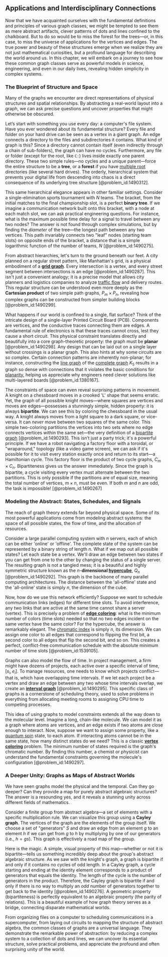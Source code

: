 ## Applications and Interdisciplinary Connections

Now that we have acquainted ourselves with the fundamental definitions and principles of various graph classes, we might be tempted to see them as mere abstract artifacts, clever patterns of dots and lines confined to the chalkboard. But to do so would be to miss the forest for the trees—or, in this case, to miss the universe of applications for the vertices and edges. The true power and beauty of these structures emerge when we realize they are not just mathematical curiosities, but a profound language for describing the world around us. In this chapter, we will embark on a journey to see how these common graph classes serve as powerful models in science, engineering, and even in our daily lives, revealing hidden simplicity in complex systems.

### The Blueprint of Structure and Space

Many of the graphs we encounter are direct representations of physical structures and spatial relationships. By abstracting a real-world layout into a graph, we can ask precise questions and uncover properties that might otherwise be obscured.

Let’s start with something you use every day: a computer's file system. Have you ever wondered about its fundamental structure? Every file and folder on your hard drive can be seen as a vertex in a giant graph. An edge connects a directory to the files and subdirectories it contains. What kind of graph is this? Since a directory cannot contain itself (even indirectly through a chain of sub-folders), the graph can have no cycles. Furthermore, any file or folder (except for the root, like `C:`) lives inside exactly one parent directory. These two simple rules—no cycles and a unique parent—force the entire structure to be a **tree**, or a **forest** if you have [multiple root](@article_id:162392) directories (like several hard drives). The orderly, hierarchical system that prevents your digital life from descending into chaos is a direct consequence of its underlying tree structure [@problem_id:1490312].

This same hierarchical elegance appears in other familiar settings. Consider a single-elimination sports tournament with $N$ teams. The bracket, from the initial matches to the final championship slot, is a perfect **binary tree**. If we imagine a communication network built onto this bracket, with a node at each match slot, we can ask practical engineering questions. For instance, what is the maximum possible time delay for a signal to travel between any two nodes? The answer is not found through complex simulations, but by finding the *diameter* of the tree—the longest path between any two vertices. This path invariably connects two "leaf" nodes (starting team slots) on opposite ends of the bracket, a distance that is a simple logarithmic function of the number of teams, $N$ [@problem_id:1490275].

From abstract hierarchies, let's turn to the ground beneath our feet. A city planned on a regular street pattern, like Manhattan's grid, is a physical embodiment of a **[grid graph](@article_id:275042)**. Every intersection is a vertex, and every street segment between intersections is an edge [@problem_id:1490287]. This isn't just a convenient analogy; it is a precise model that allows city planners and logistics companies to analyze [traffic flow](@article_id:164860) and delivery routes. This regular structure can be understood even more deeply as the **Cartesian product** of two simple path graphs, $P_m \times P_n$, revealing how complex graphs can be constructed from simpler building blocks [@problem_id:1490299].

What happens if our world is confined to a single, flat surface? Think of the intricate design of a single-layer Printed Circuit Board (PCB). Components are vertices, and the conductive traces connecting them are edges. A fundamental rule of electronics is that these traces cannot cross, lest they cause a short circuit. This physical constraint translates directly and beautifully into a core graph-theoretic property: the graph must be **planar** [@problem_id:1490298]. Any design that can be laid out on a single layer without crossings *is* a planar graph. This also hints at why some circuits are so complex. Certain connection patterns are inherently non-planar; for instance, constructing the [line graph](@article_id:274805) of the [complete graph](@article_id:260482) $K_5$ results in a graph so dense with connections that it violates the basic conditions for [planarity](@article_id:274287), helping us appreciate why engineers need clever solutions like multi-layered boards [@problem_id:1380167].

The constraints of space can even reveal surprising patterns in movement. A knight on a chessboard moves in a crooked 'L' shape that seems erratic. Yet, the graph of all possible knight moves—where squares are vertices and moves are edges—possesses a stunningly simple, hidden property: it is always **bipartite**. We can see this by coloring the chessboard in the usual way. A knight always moves from a light square to a dark square, or vice-versa. It can *never* move between two squares of the same color. This simple two-coloring partitions the vertices into two sets where no edge connects vertices within the same set—the very definition of a [bipartite graph](@article_id:153453) [@problem_id:1490293]. This isn’t just a party trick; it's a powerful principle. If we have a robot navigating a factory floor with a toroidal, or "wraparound," topology (like a video game screen), we can ask if it's possible for it to visit every station exactly once and return to its start—a Hamiltonian cycle. This factory floor is the product of two cycle graphs, $C_m \times C_n$. Bipartiteness gives us the answer immediately. Since the graph is bipartite, a cycle visiting every vertex must alternate between the two partitions. This is only possible if the partitions are of equal size, meaning the total number of vertices, $m \times n$, must be even. If both $m$ and $n$ are odd, the task is impossible! [@problem_id:1490267]

### Modeling the Abstract: States, Schedules, and Signals

The reach of graph theory extends far beyond physical space. Some of its most powerful applications come from modeling abstract systems: the space of all possible states, the flow of time, and the allocation of resources.

Consider a large parallel computing system with $n$ servers, each of which can be either 'online' or 'offline'. The complete state of the system can be represented by a binary string of length $n$. What if we map out all possible states? Let each state be a vertex. We'll draw an edge between two states if you can get from one to the other by changing the status of a single server. The resulting graph is not a tangled mess; it is a beautiful and highly symmetric structure known as the $n$-**dimensional [hypercube](@article_id:273419)**, $Q_n$ [@problem_id:1490292]. This graph is the backbone of many parallel computing architectures. The distance between the 'all-offline' state and the 'all-online' state is simply $n$, the dimension of the cube.

Now, how do we use this network efficiently? Suppose we want to schedule communication links (edges) for different time slots. To avoid interference, any two links that are active at the same time cannot share a server (vertex). This is precisely a problem of **[edge coloring](@article_id:270853)**: what is the minimum number of colors (time slots) needed so that no two edges incident on the same vertex have the same color? For the hypercube, the answer is remarkably elegant. The [chromatic index](@article_id:261430) is simply $n$, its dimension. We can assign one color to all edges that correspond to flipping the first bit, a second color to all edges that flip the second bit, and so on. This creates a perfect, conflict-free communication schedule with the absolute minimum number of time slots [@problem_id:1539105].

Graphs can also model the flow of time. In project management, a firm might have dozens of projects, each active over a specific interval of time, $[s_i, e_i]$. To manage resources, one needs to know which projects conflict—that is, which have overlapping time intervals. If we let each project be a vertex and draw an edge between any two whose time intervals overlap, we create an **[interval graph](@article_id:263161)** [@problem_id:1490295]. This specific class of graphs is a cornerstone of scheduling theory, used to solve problems in everything from allocating meeting rooms to assigning CPU time to competing processes.

This idea of using graphs to model constraints extends all the way down to the molecular level. Imagine a long, chain-like molecule. We can model it as a graph where atoms are vertices, and an edge exists if two atoms are close enough to interact. Now, suppose we want to assign some property, like a [quantum spin](@article_id:137265) state, to each atom. If interacting atoms cannot be in the same state, how many distinct states do we need? This is a classic **[vertex coloring](@article_id:266994)** problem. The minimum number of states required is the graph's chromatic number. By finding this number, a chemist or physicist can understand the fundamental constraints governing the molecule's configuration [@problem_id:1490297].

### A Deeper Unity: Graphs as Maps of Abstract Worlds

We have seen graphs model the physical and the temporal. Can they go deeper? Can they provide a map for purely abstract algebraic structures? The answer is a resounding yes, and it reveals a stunning unity across different fields of mathematics.

Consider a finite group from abstract algebra—a set of elements with a specific multiplication rule. We can visualize this group using a **Cayley graph**. The vertices of the graph are the elements of the group itself. We choose a set of "generators" $S$ and draw an edge from an element $g$ to an element $h$ if we can get from $g$ to $h$ by multiplying by one of our generators (i.e., $h = gs$). This graph is effectively a road map of the group.

Here is the magic. A simple, visual property of this map—whether or not it is bipartite—tells us something incredibly deep about the group's abstract algebraic structure. As we saw with the knight's graph, a graph is bipartite if and only if it contains no cycles of odd length. In a Cayley graph, a cycle starting and ending at the identity element corresponds to a product of generators that equals the identity. The length of the cycle is the number of generators in the product. Therefore, the Cayley graph is bipartite if and only if there is no way to multiply an *odd* number of generators together to get back to the identity [@problem_id:1490276]. A geometric property (bipartiteness) is perfectly equivalent to an algebraic property (the parity of relations). This is a beautiful example of how graph theory serves as a bridge, connecting disparate mathematical worlds.

From organizing files on a computer to scheduling communications in a supercomputer, from laying out circuits to mapping the structure of abstract algebra, the common classes of graphs are a universal language. They demonstrate the remarkable power of abstraction: by reducing a complex system to a collection of dots and lines, we can uncover its essential structure, solve practical problems, and appreciate the profound and often surprising unity of the world.